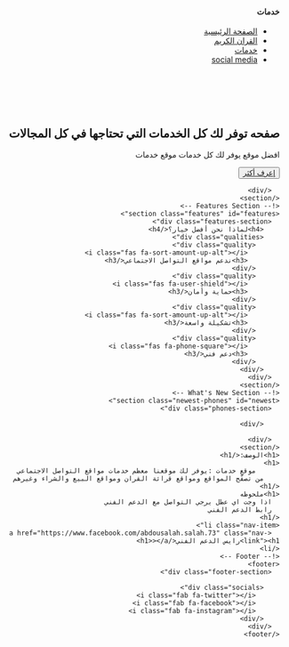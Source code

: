<!DOCTYPE html>
<html lang="ar" dir="rtl">
  <head>
    <meta charset="UTF-8" />
    <meta http-equiv="X-UA-Compatible" content="IE=edge" />
    <meta name="viewport" content="width=device-width, initial-scale=1.0" />
    <link
      rel="stylesheet"
      href="https://pro.fontawesome.com/releases/v5.10.0/css/all.css"
      integrity="sha384-AYmEC3Yw5cVb3ZcuHtOA93w35dYTsvhLPVnYs9eStHfGJvOvKxVfELGroGkvsg+p"
      crossorigin="anonymous"
    />
    <link rel="stylesheet" href="./styles.css" />
    <title>موقع خدمات</title>
  </head>
  <body>
    <!-- NAVBAR -->
    <nav>
      <div class="logo">
        <i class="fas fa-mobile"></i>
        <h4>خدمات</h4>
      </div>
      <ul class="nav-items">
        <li class="nav-item">
          <a href="#" class="nav-link">الصفحة الرئيسية</a>
        </li>
        <li class="nav-item">
          <a href="file:///F:/Abdou/%D8%A8%D8%B1%D9%85%D8%AC%D9%87/%D9%85%D8%B4%D8%A7%D8%B1%D9%8A%D8%B9/New%20folder/%D8%A7%D9%84%D9%82%D8%B1%D8%A7%D9%86%20%D8%A7%D9%84%D9%83%D8%B1%D9%8A%D9%85/test.html" class="nav-link">القران الكريم</a>
        </li>
        <li class="nav-item">
          <a href="file:///F:/Abdou/%D8%A8%D8%B1%D9%85%D8%AC%D9%87/%D9%85%D8%B4%D8%A7%D8%B1%D9%8A%D8%B9/New%20folder/%D8%AE%D8%AF%D9%85%D8%A7%D8%AA/%D8%AE%D8%AF%D9%85%D8%A7%D8%AA.html" class="nav-link">خدمات</a>
        </li>
        <li class="nav-item">
          <a href="file:///F:/Abdou/%D8%A8%D8%B1%D9%85%D8%AC%D9%87/%D9%85%D8%B4%D8%A7%D8%B1%D9%8A%D8%B9/New%20folder/social%20media/social%20media.html" class="nav-link">social media</a>
        </li>
      </ul>
    </nav>
    <!-- HERO SECTION -->
    <section class="hero">
      <div class="hero-section">
        <div class="content">
         <br>
         <br>
         <br>
         <br>
          <h1>
           صفحه توفر لك كل الخدمات التي تحتاجها في كل المجالات
          </h1>
          <p>
              افضل موقع يوفر لك كل خدمات
            <span class="purple">موقع خدمات</span> 
          </p>
          <button class="btn"><a href="#features"> إعرف أكثر </a></button>
        </div>
        
      </div>
    </section>
    <!-- Features Section -->
    <section class="features" id="features">
      <div class="features-section">
        <h4>لماذا نحن أفضل خيار؟</h4>
        <div class="qualities">
          <div class="quality">
            <i class="fas fa-sort-amount-up-alt"></i>
            <h3>ندعم مواقع التواصل الاجتماعي</h3>
          </div>
          <div class="quality">
            <i class="fas fa-user-shield"></i>
            <h3>حماية وأمان</h3>
          </div>
          <div class="quality">
            <i class="fas fa-sort-amount-up-alt"></i>
            <h3>تشكيلة واسعة</h3>
          </div>
          <div class="quality">
            <i class="fas fa-phone-square"></i>
            <h3>دعم فني</h3>
          </div>
        </div>
      </div>
    </section>
    <!-- What's New Section -->
    <section class="newest-phones" id="newest">
      <div class="phones-section">
        
        </div>
       
      </div>
    </section>
    <h1>الوصف:</h1>
    <h1>
          موقع خدمات :يوفر لك موقعنا معظم خدمات مواقع التواصل الاجتماعي
        من تصفّح المواقع ومواقع قرائة القران ومواقع البيع والشراء وغيرهم 
    </h1>
    <h1>ملحوظه
      اذا وجت اي عطل يرجي التواصل مع الدعم الفني
      رابط الدعم الفني
    </h1>
    <li class="nav-item">
      <a href="https://www.facebook.com/abdousalah.salah.73" class="nav-link"><h1>رايس الدعم الفني</h1>></a>
    </li>
    <!-- Footer -->
    <footer>
      <div class="footer-section">
        
        <div class="socials">
          <i class="fab fa-twitter"></i>
          <i class="fab fa-facebook"></i>
          <i class="fab fa-instagram"></i>
        </div>
      </div>
    </footer>
    

  </body>
</html>
